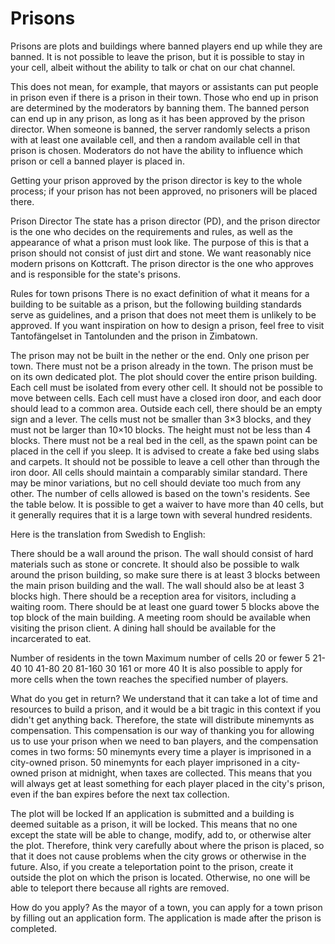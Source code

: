 # Prisons

Prisons are plots and buildings where banned players end up while they are banned. It is not possible to leave the prison, but it is possible to stay in your cell, albeit without the ability to talk or chat on our chat channel.

This does not mean, for example, that mayors or assistants can put people in prison even if there is a prison in their town. Those who end up in prison are determined by the moderators by banning them. The banned person can end up in any prison, as long as it has been approved by the prison director. When someone is banned, the server randomly selects a prison with at least one available cell, and then a random available cell in that prison is chosen. Moderators do not have the ability to influence which prison or cell a banned player is placed in.

Getting your prison approved by the prison director is key to the whole process; if your prison has not been approved, no prisoners will be placed there.

Prison Director The state has a prison director (PD), and the prison director is the one who decides on the requirements and rules, as well as the appearance of what a prison must look like. The purpose of this is that a prison should not consist of just dirt and stone. We want reasonably nice modern prisons on Kottcraft. The prison director is the one who approves and is responsible for the state's prisons.

Rules for town prisons There is no exact definition of what it means for a building to be suitable as a prison, but the following building standards serve as guidelines, and a prison that does not meet them is unlikely to be approved. If you want inspiration on how to design a prison, feel free to visit Tantofängelset in Tantolunden and the prison in Zimbatown.

The prison may not be built in the nether or the end. Only one prison per town. There must not be a prison already in the town. The prison must be on its own dedicated plot. The plot should cover the entire prison building. Each cell must be isolated from every other cell. It should not be possible to move between cells. Each cell must have a closed iron door, and each door should lead to a common area. Outside each cell, there should be an empty sign and a lever. The cells must not be smaller than 3×3 blocks, and they must not be larger than 10×10 blocks. The height must not be less than 4 blocks. There must not be a real bed in the cell, as the spawn point can be placed in the cell if you sleep. It is advised to create a fake bed using slabs and carpets. It should not be possible to leave a cell other than through the iron door. All cells should maintain a comparably similar standard. There may be minor variations, but no cell should deviate too much from any other. The number of cells allowed is based on the town's residents. See the table below. It is possible to get a waiver to have more than 40 cells, but it generally requires that it is a large town with several hundred residents.

Here is the translation from Swedish to English:

There should be a wall around the prison. The wall should consist of hard materials such as stone or concrete. It should also be possible to walk around the prison building, so make sure there is at least 3 blocks between the main prison building and the wall. The wall should also be at least 3 blocks high. There should be a reception area for visitors, including a waiting room. There should be at least one guard tower 5 blocks above the top block of the main building. A meeting room should be available when visiting the prison client. A dining hall should be available for the incarcerated to eat.

Number of residents in the town Maximum number of cells 20 or fewer 5 21-40 10 41-80 20 81-160 30 161 or more 40 It is also possible to apply for more cells when the town reaches the specified number of players.

What do you get in return? We understand that it can take a lot of time and resources to build a prison, and it would be a bit tragic in this context if you didn't get anything back. Therefore, the state will distribute minemynts as compensation. This compensation is our way of thanking you for allowing us to use your prison when we need to ban players, and the compensation comes in two forms: 50 minemynts every time a player is imprisoned in a city-owned prison. 50 minemynts for each player imprisoned in a city-owned prison at midnight, when taxes are collected. This means that you will always get at least something for each player placed in the city's prison, even if the ban expires before the next tax collection.

The plot will be locked If an application is submitted and a building is deemed suitable as a prison, it will be locked. This means that no one except the state will be able to change, modify, add to, or otherwise alter the plot. Therefore, think very carefully about where the prison is placed, so that it does not cause problems when the city grows or otherwise in the future. Also, if you create a teleportation point to the prison, create it outside the plot on which the prison is located. Otherwise, no one will be able to teleport there because all rights are removed.

How do you apply? As the mayor of a town, you can apply for a town prison by filling out an application form. The application is made after the prison is completed.

